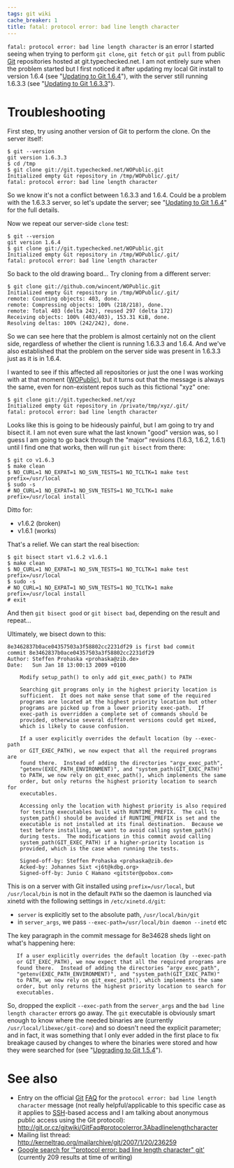 ```yaml
---
tags: git wiki
cache_breaker: 1
title: fatal: protocol error: bad line length character
---
```


`fatal: protocol error: bad line length character` is an error I started seeing when trying to perform `git clone`, `git fetch` or `git pull` from public [Git](/wiki/Git) repositories hosted at git.typechecked.net. I am not entirely sure when the problem started but I first noticed it after updating my local Git install to version 1.6.4 (see "[Updating to Git 1.6.4](/wiki/Updating_to_Git_1.6.4)"), with the server still running 1.6.3.3 (see "[Updating to Git 1.6.3.3](/wiki/Updating_to_Git_1.6.3.3)").

# Troubleshooting

First step, try using another version of Git to perform the clone. On the server itself:

```shell
$ git --version
git version 1.6.3.3
$ cd /tmp
$ git clone git://git.typechecked.net/WOPublic.git
Initialized empty Git repository in /tmp/WOPublic/.git/
fatal: protocol error: bad line length character
```

So we know it's not a conflict between 1.6.3.3 and 1.6.4. Could be a problem with the 1.6.3.3 server, so let's update the server; see "[Updating to Git 1.6.4](/wiki/Updating_to_Git_1.6.4)" for the full details.

Now we repeat our server-side `clone` test:

```shell
$ git --version
git version 1.6.4
$ git clone git://git.typechecked.net/WOPublic.git
Initialized empty Git repository in /tmp/WOPublic/.git/
fatal: protocol error: bad line length character
```

So back to the old drawing board... Try cloning from a different server:

```shell
$ git clone git://github.com/wincent/WOPublic.git
Initialized empty Git repository in /tmp/WOPublic/.git/
remote: Counting objects: 403, done.
remote: Compressing objects: 100% (218/218), done.
remote: Total 403 (delta 242), reused 297 (delta 172)
Receiving objects: 100% (403/403), 153.31 KiB, done.
Resolving deltas: 100% (242/242), done.
```

So we can see here that the problem is almost certainly not on the client side, regardless of whether the client is running 1.6.3.3 and 1.6.4. And we've also established that the problem on the server side was present in 1.6.3.3 just as it is in 1.6.4.

I wanted to see if this affected all repositories or just the one I was working with at that moment ([WOPublic](/wiki/WOPublic)), but it turns out that the message is always the same, even for non-existent repos such as this fictional "xyz" one:

```shell
$ git clone git://git.typechecked.net/xyz
Initialized empty Git repository in /private/tmp/xyz/.git/
fatal: protocol error: bad line length character
```

Looks like this is going to be hideously painful, but I am going to try and bisect it. I am not even sure what the last known "good" version was, so I guess I am going to go back through the "major" revisions (1.6.3, 1.6.2, 1.6.1) until I find one that works, then will run `git bisect` from there:

```shell
$ git co v1.6.3
$ make clean
$ NO_CURL=1 NO_EXPAT=1 NO_SVN_TESTS=1 NO_TCLTK=1 make test prefix=/usr/local
$ sudo -s
# NO_CURL=1 NO_EXPAT=1 NO_SVN_TESTS=1 NO_TCLTK=1 make prefix=/usr/local install
```

Ditto for:

-   v1.6.2 (broken)
-   v1.6.1 (works)

That's a relief. We can start the real bisection:

```shell
$ git bisect start v1.6.2 v1.6.1
$ make clean
$ NO_CURL=1 NO_EXPAT=1 NO_SVN_TESTS=1 NO_TCLTK=1 make test prefix=/usr/local
$ sudo -s
# NO_CURL=1 NO_EXPAT=1 NO_SVN_TESTS=1 NO_TCLTK=1 make prefix=/usr/local install
# exit
```

And then `git bisect good` or `git bisect bad`, depending on the result and repeat...

Ultimately, we bisect down to this:

    8e3462837b0ace04357503a3f58802cc2231df29 is first bad commit
    commit 8e3462837b0ace04357503a3f58802cc2231df29
    Author: Steffen Prohaska <prohaska@zib.de>
    Date:   Sun Jan 18 13:00:13 2009 +0100

        Modify setup_path() to only add git_exec_path() to PATH

        Searching git programs only in the highest priority location is
        sufficient.  It does not make sense that some of the required
        programs are located at the highest priority location but other
        programs are picked up from a lower priority exec-path.  If
        exec-path is overridden a complete set of commands should be
        provided, otherwise several different versions could get mixed,
        which is likely to cause confusion.

        If a user explicitly overrides the default location (by --exec-path
        or GIT_EXEC_PATH), we now expect that all the required programs are
        found there.  Instead of adding the directories "argv_exec_path",
        "getenv(EXEC_PATH_ENVIRONMENT)", and "system_path(GIT_EXEC_PATH)"
        to PATH, we now rely on git_exec_path(), which implements the same
        order, but only returns the highest priority location to search for
        executables.

        Accessing only the location with highest priority is also required
        for testing executables built with RUNTIME_PREFIX.  The call to
        system_path() should be avoided if RUNTIME_PREFIX is set and the
        executable is not installed at its final destination.  Because we
        test before installing, we want to avoid calling system_path()
        during tests.  The modifications in this commit avoid calling
        system_path(GIT_EXEC_PATH) if a higher-priority location is
        provided, which is the case when running the tests.

        Signed-off-by: Steffen Prohaska <prohaska@zib.de>
        Acked-by: Johannes Sixt <j6t@kdbg.org>
        Signed-off-by: Junio C Hamano <gitster@pobox.com>

This is on a server with Git installed using `prefix=/usr/local`, but `/usr/local/bin` is not in the default `PATH` so the daemon is launched via xinetd with the following settings in `/etc/xinetd.d/git`:

-   `server` is explicitly set to the absolute path, `/usr/local/bin/git`
-   in `server_args`, we pass `--exec-path=/usr/local/bin daemon --inetd` etc

The key paragraph in the commit message for 8e34628 sheds light on what's happening here:

       If a user explicitly overrides the default location (by --exec-path
       or GIT_EXEC_PATH), we now expect that all the required programs are
       found there.  Instead of adding the directories "argv_exec_path",
       "getenv(EXEC_PATH_ENVIRONMENT)", and "system_path(GIT_EXEC_PATH)"
       to PATH, we now rely on git_exec_path(), which implements the same
       order, but only returns the highest priority location to search for
       executables.

So, dropped the explicit `--exec-path` from the `server_args` and the `bad line length character` errors go away. The `git` executable is obviously smart enough to know where the needed binaries are (currently `/usr/local/libexec/git-core`) and so doesn't need the explicit parameter; and in fact, it was something that I only ever added in the first place to fix breakage caused by changes to where the binaries were stored and how they were searched for (see "[Upgrading to Git 1.5.4](/wiki/Upgrading_to_Git_1.5.4)").

# See also

-   Entry on the official [Git](/wiki/Git) [FAQ](/wiki/FAQ) for the `protocol error: bad line length character` message (not really helpful/applicable to this specific case as it applies to [SSH](/wiki/SSH)-based access and I am talking about anonymous public access using the Git protocol): <http://git.or.cz/gitwiki/GitFaq#protocolerror.3Abadlinelengthcharacter>
-   Mailing list thread: <http://kerneltrap.org/mailarchive/git/2007/1/20/236259>
-   [Google search for '"protocol error: bad line length character" git'](http://www.google.com/search?client=safari&rls=en&q=%22protocol+error:+bad+line+length+character%22+git&ie=UTF-8&oe=UTF-8) (currently 209 results at time of writing)
